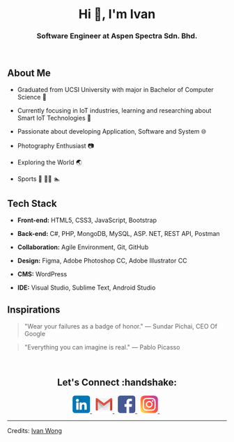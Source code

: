 <h1 align="center">Hi 👋, I'm Ivan</h1>
<h3 align="center">Software Engineer at Aspen Spectra Sdn. Bhd.</h3><br>

## About Me

- Graduated from UCSI University with major in Bachelor of Computer Science :school:

- Currently focusing in IoT industries, learning and researching about Smart IoT Technologies :satellite:

- Passionate about developing Application, Software and System :globe_with_meridians:

- Photography Enthusiast :camera:
  
- Exploring the World :earth_asia:

- Sports 🏸 🧗‍♂️ :swimmer:

<h2>Tech Stack</h2>

- <b>Front-end:</b> HTML5, CSS3, JavaScript, Bootstrap

- <b>Back-end:</b> C#, PHP, MongoDB, MySQL, ASP. NET, REST API, Postman

- <b>Collaboration:</b> Agile Environment, Git, GitHub

- <b>Design:</b> Figma, Adobe Photoshop CC, Adobe Illustrator CC

- <b>CMS:</b> WordPress

- <b>IDE:</b> Visual Studio, Sublime Text, Android Studio

## Inspirations

> "Wear your failures as a badge of honor." ― Sundar Pichai, CEO Of Google
 
> "Everything you can imagine is real." ― Pablo Picasso

<br>
<h2 align="center">Let's Connect :handshake:</h2>
<p align="center">
<a href="https://www.linkedin.com/in/yitmengwong/">
  <img src="https://github.com/yitmeng00/yitmeng00/blob/c6fa27ad94d0ead851a5bb4745a8ccd0f8d47a4b/images/linkedin.png" alt="LinkedIn" height="40" width="40">
</a>&nbsp;
<a href="mailto:ivan.wong@aspen-spectra.com">
  <img src="https://github.com/yitmeng00/yitmeng00/blob/c6fa27ad94d0ead851a5bb4745a8ccd0f8d47a4b/images/gmail.png" alt="Gmail" height="40" width="40">
</a>&nbsp;
<a href="https://www.facebook.com/yitmeng0207/">
  <img src="https://github.com/yitmeng00/yitmeng00/blob/c6fa27ad94d0ead851a5bb4745a8ccd0f8d47a4b/images/facebook.png" alt="Facebook" height="40" width="40">
</a>&nbsp;
<a href="https://www.instagram.com/yitmeng_00/">
  <img src="https://github.com/yitmeng00/yitmeng00/blob/c6fa27ad94d0ead851a5bb4745a8ccd0f8d47a4b/images/instagram.png" alt="Instagram" height="40" width="40">
</a>&nbsp;
</p>

---
Credits: [Ivan Wong](https://github.com/ivanwong00)

